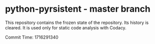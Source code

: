# python-pyrsistent - master branch

This repository contains the frozen state of the repository.
Its history is cleared. It is used only for static code
analysis with Codacy.

Commit Time: 1716291340